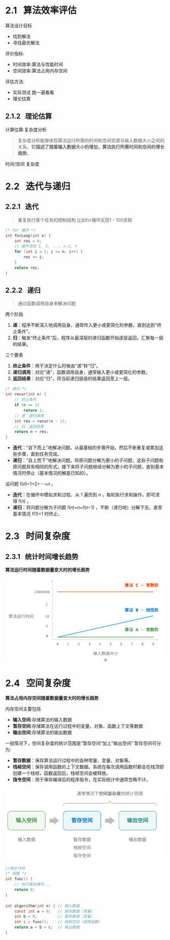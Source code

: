 # 2.1   算法效率评估
算法设计目标
- 找到解法
- 寻找最优解法

评价指标:
- 时间效率:算法与性能时间
- 空间效率:算法占用内存空间

评估方法:
- 实际测试
跑一遍看看
- 理论估算

## 2.1.2   理论估算
计算估算:复杂度分析
> 复杂度分析能够体现算法运行所需的时间和空间资源与输入数据大小之间的关系。**它描述了随着输入数据大小的增加，算法执行所需时间和空间的增长趋势**。

时间/空间  复杂度

# 2.2   迭代与递归
## 2.2.1   迭代
> 重复执行某个任务的控制结构
比如for循环实现1 - 100求和
```c
/* for 循环 */
int forLoop(int n) {
    int res = 0;
    // 循环求和 1, 2, ..., n-1, n
    for (int i = 1; i <= n; i++) {
        res += i;
    }
    return res;
}
```


## 2.2.2   递归
> 通过函数调用自身来解决问题

两个阶段
1. **递**：程序不断深入地调用自身，通常传入更小或更简化的参数，直到达到“终止条件”。
2. **归**：触发“终止条件”后，程序从最深层的递归函数开始逐层返回，汇聚每一层的结果。

三个要素
1. **终止条件**：用于决定什么时候由“递”转“归”。
2. **递归调用**：对应“递”，函数调用自身，通常输入更小或更简化的参数。
3. **返回结果**：对应“归”，将当前递归层级的结果返回至上一层。

```c
/* 递归 */
int recur(int n) {
    // 终止条件
    if (n == 1)
        return 1;
    // 递：递归调用
    int res = recur(n - 1);
    // 归：返回结果
    return n + res;
}
```



- **迭代**：“自下而上”地解决问题。从最基础的步骤开始，然后不断重复或累加这些步骤，直到任务完成。
- **递归**：“自上而下”地解决问题。将原问题分解为更小的子问题，这些子问题和原问题具有相同的形式。接下来将子问题继续分解为更小的子问题，直到基本情况时停止（基本情况的解是已知的）。

设问题 𝑓(𝑛)=1+2+⋯+𝑛 。

- **迭代**：在循环中模拟求和过程，从 1 遍历到 𝑛 ，每轮执行求和操作，即可求得 𝑓(𝑛) 。
- **递归**：将问题分解为子问题 𝑓(𝑛)=𝑛+𝑓(𝑛−1) ，不断（递归地）分解下去，直至基本情况 𝑓(1)=1 时终止。

# 2.3   时间复杂度
## 2.3.1   统计时间增长趋势
**算法运行时间随着数据量变大时的增长趋势**

![](images/1.png)

# 2.4   空间复杂度
**算法占用内存空间随着数据量变大时的增长趋势**

内存空间主要包括
- **输入空间**:存储算法的输入数据
- **暂存空间**:存储算法在运行过程中的变量、对象、函数上下文等数据
- **输出空间**:存储算法的输出数据

一般情况下，空间复杂度的统计范围是“暂存空间”加上“输出空间”
暂存空间可分为:
- **暂存数据**：保存算法运行过程中的各种常量、变量、对象等。
- **栈帧空间**：保存调用函数的上下文数据。系统在每次调用函数时都会在栈顶部创建一个栈帧，函数返回后，栈帧空间会被释放。
- **指令空间**：用于保存编译后的程序指令，在实际统计中通常忽略不计。

![](images/2.png)

```c
//相关代码
/* 函数 */
int func() {
    // 执行某些操作...
    return 0;
}

int algorithm(int n) { // 输入数据
    const int a = 0;   // 暂存数据（常量）
    int b = 0;         // 暂存数据（变量）
    int c = func();    // 栈帧空间（调用函数）
    return a + b + c;  // 输出数据
}
```